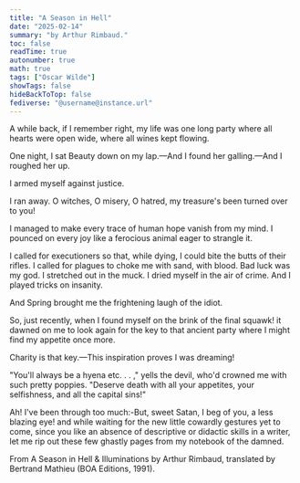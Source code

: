 ```yaml
---
title: "A Season in Hell"
date: "2025-02-14"
summary: "by Arthur Rimbaud."
toc: false
readTime: true
autonumber: true
math: true
tags: ["Oscar Wilde"]
showTags: false
hideBackToTop: false
fediverse: "@username@instance.url"
---
```


A while back, if I remember right, my life was one long party where all hearts were open wide, where all wines kept flowing.

One night, I sat Beauty down on my lap.—And I found her galling.—And I roughed her up.

I armed myself against justice.

I ran away. O witches, O misery, O hatred, my treasure's been turned over to you!

I managed to make every trace of human hope vanish from my mind. I pounced on every joy like a ferocious animal eager to strangle it.

I called for executioners so that, while dying, I could bite the butts of their rifles. I called for plagues to choke me with sand, with blood. Bad luck was my god. I stretched out in the muck. I dried myself in the air of crime. And I played tricks on insanity.

And Spring brought me the frightening laugh of the idiot.

So, just recently, when I found myself on the brink of the final squawk! it dawned on me to look again for the key to that ancient party where I might find my appetite once more.

Charity is that key.—This inspiration proves I was dreaming!

"You'll always be a hyena etc. . . ," yells the devil, who'd crowned me with such pretty poppies. "Deserve death with all your appetites, your selfishness, and all the capital sins!"

Ah! I've been through too much:-But, sweet Satan, I beg of you, a less blazing eye! and while waiting for the new little cowardly gestures yet to come, since you like an absence of descriptive or didactic skills in a writer, let me rip out these few ghastly pages from my notebook of the damned.

From A Season in Hell & Illuminations by Arthur Rimbaud, translated by Bertrand Mathieu (BOA Editions, 1991). 

